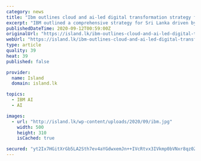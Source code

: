```yaml
---
category: news
title: "Ibm outlines cloud and ai-led digital transformation strategy for SL"
excerpt: "IBM outlined a comprehensive strategy for Sri Lanka driven by Hybrid Cloud, and Artificial Intelligence (AI), underpinned by Cybersecurity at a virtual round-table meeting. As organisations are beginning to reset,"
publishedDateTime: 2020-09-12T00:59:00Z
originalUrl: "https://island.lk/ibm-outlines-cloud-and-ai-led-digital-transformation-strategy-for-sl/"
webUrl: "https://island.lk/ibm-outlines-cloud-and-ai-led-digital-transformation-strategy-for-sl/"
type: article
quality: 39
heat: 39
published: false

provider:
  name: Island
  domain: island.lk

topics:
  - IBM AI
  - AI

images:
  - url: "http://island.lk/wp-content/uploads/2020/09/ibm.jpg"
    width: 500
    height: 310
    isCached: true

secured: "yt2Ix7HGitXrGb5LA2Sth7ev4aYGdwxemJn++IVcRtvx3IVkmp0bVNxr8qz0Z0HxRAijvM5grMfJsPjb+rOEfRZi6ysxNvfojow6TRgXFVkn5JgDxRaP0ij18o+K7W2PAD3jBCbuZr90KuF0hPt6t8qDcTyWrvl5G0EhI7sRCNXe6atYf3mBdV7y8LyR0+ckfo9tS7GQeKH7VVKVAhq5+oyO72c0q0q1wIMMPnsZ9TQOn6qJfMDD6uyddGw05G6dlvO7anCw/2AIB0fsln6PmNw6fpQkT8VCb7K/9rRwPew6HcXsZRKOicJxdqiCk55OrI3z88c3KUzinppawYL/dpCaMi1B5pjDJzTP6CIBYaQ=;XfpKbRUlMvSBU/tK1LWItg=="
---
```


